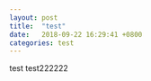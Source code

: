 ```yaml
---
layout: post
title:  "test"
date:   2018-09-22 16:29:41 +0800
categories: test
---
```

test
test222222